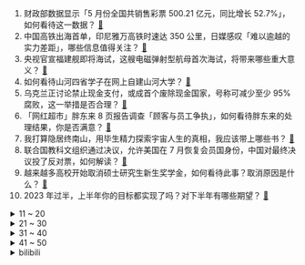 1. 财政部数据显示「5 月份全国共销售彩票 500.21 亿元，同比增长 52.7%」，如何看待这一数据？ [:link:](https://www.zhihu.com/question/609601825)
2. 中国高铁出海首单，印尼雅万高铁时速达 350 公里，日媒感叹「难以逾越的实力差距」，哪些信息值得关注？ [:link:](https://www.zhihu.com/question/609596590)
3. 央视官宣福建舰即将海试，这艘电磁弹射型航母首次海试，将带来哪些重大意义？ [:link:](https://www.zhihu.com/question/609607306)
4. 如何看待山河四省学子在网上自建山河大学？ [:link:](https://www.zhihu.com/question/609297089)
5. 乌克兰正讨论禁止现金支付，或成首个废除现金国家，号称可减少至少 95% 腐败，这一举措是否合理？ [:link:](https://www.zhihu.com/question/609605756)
6. 「网红超市」胖东来 8 页报告调查「顾客与员工争执」，如何看待胖东来的处理结果，你是否满意？ [:link:](https://www.zhihu.com/question/609604339)
7. 我打算隐居终南山，用毕生精力探索宇宙人生的真相，我应该带上哪些书？ [:link:](https://www.zhihu.com/question/604728024)
8. 联合国教科文组织通过决议，允许美国在 7 月恢复会员国身份，中国对最终决议投了反对票，如何解读？ [:link:](https://www.zhihu.com/question/609689310)
9. 越来越多高校开始取消硕士研究生新生奖学金，如何看待此事？取消原因是什么？ [:link:](https://www.zhihu.com/question/609591751)
10. 2023 年过半，上半年你的目标都实现了吗？对下半年有哪些期望？ [:link:](https://www.zhihu.com/question/609642988)
<details>
<summary>11 ~ 20</summary>

11. 携程宣布投入 10 亿鼓励员工生育，每生一个孩子发 5 万，如何看待这一举措？ [:link:](https://www.zhihu.com/question/609562977)
12. 第二波新冠疫情高峰渐落，多地发热门诊患者锐减，疫情是不是要彻底结束了？ [:link:](https://www.zhihu.com/question/609552213)
13. 复读这条路难走吗？成功的概率大吗？ [:link:](https://www.zhihu.com/question/608781797)
14. 上半年一系列提振经济的政策有无取得预期效果？下半年是否应进一步提升政策的刺激力度？ [:link:](https://www.zhihu.com/question/609604657)
15. 哪一刻，你忽然感受到了一个小孩子的孤独？ [:link:](https://www.zhihu.com/question/328857889)
16. 女高材生制售救猫药案一审宣判，被告人获刑 15 年，其弟作为从犯获刑 8 年，如何从法律层面解读？ [:link:](https://www.zhihu.com/question/609607796)
17. 善良到底是什么? [:link:](https://www.zhihu.com/question/609621609)
18. 民办本科和好大专哪个好? [:link:](https://www.zhihu.com/question/608881929)
19. 高三这一年真的过的很快吗 ? [:link:](https://www.zhihu.com/question/609704152)
20. 5月份，社会消费总额同比增长12.7%，如何解读这一数据？上半年政府稳增长、促内需的政策是否有所成效？ [:link:](https://www.zhihu.com/question/609606063)
</details>
<details>
<summary>21 ~ 30</summary>

21. 复读真的会成功吗？ [:link:](https://www.zhihu.com/question/603086769)
22. 如何看待吃自助餐先拿一盘蛋炒饭这种行为？ [:link:](https://www.zhihu.com/question/440916537)
23. 电影《消失的她》里何非为什么不通过带假妻子回国来证明她是假的呢？ [:link:](https://www.zhihu.com/question/608063314)
24. 从「做饭糊弄学」到「白人饭」，一些年轻人正在把「敷衍饮食」的精神发扬到极致，如何看待年轻人的生活观念？ [:link:](https://www.zhihu.com/question/609598856)
25. 网传上海仁济医院医生嫖娼并组织卖淫，警方通报「系该院实习生造谣」，如何看待这位实习生的做法？ [:link:](https://www.zhihu.com/question/609539743)
26. 职校生的毕业季「不少专业几乎百分百就业，有人能上本科却选了职校学殡葬」，这反映出怎样的社会趋势与现象？ [:link:](https://www.zhihu.com/question/609600942)
27. 宁波一女司机驾奔驰撞击男子致其死亡，警方通报称「女司机已被抓获」，如何从法律角度解读此事？ [:link:](https://www.zhihu.com/question/609346490)
28. 如何评价电视剧《追光的日子》？ [:link:](https://www.zhihu.com/question/608753108)
29. 如何评价重庆这个城市？ [:link:](https://www.zhihu.com/question/20715754)
30. 写网文如何把脑子里的东西转变成文字？ [:link:](https://www.zhihu.com/question/608353761)
</details>
<details>
<summary>31 ~ 40</summary>

31. 如果你是《甄嬛传》里的皇上，你会给众妃子什么位分？ [:link:](https://www.zhihu.com/question/564564424)
32. 如果神话传说都是真的，世界会变成什么样子？ [:link:](https://www.zhihu.com/question/36260262)
33. 努力到底重不重要? [:link:](https://www.zhihu.com/question/605575087)
34. 电影《消失的她》中，为什么何非没有识别出陈麦的律师身份是假的？他没有怀疑过陈麦吗？ [:link:](https://www.zhihu.com/question/608097247)
35. 社会各界纪念黄家驹逝世三十年，黄贯中等好友发文缅怀，他有哪些广为人知的代表作？给华语乐坛留下了什么？ [:link:](https://www.zhihu.com/question/609585703)
36. 如何评价阿彼察邦执导，蒂尔达·斯文顿主演的电影《记忆》？ [:link:](https://www.zhihu.com/question/472550707)
37. 如何看待任天堂回应高层回应股东 Switch 的特点不在性能？你觉得游戏机什么最重要？ [:link:](https://www.zhihu.com/question/609196080)
38. 美媒报道「文件显示苏罗维金是瓦格纳秘密VIP成员」，这意味着什么，哪些信息值得关注？ [:link:](https://www.zhihu.com/question/609549681)
39. 7 月起大批新规将施行，涉及铁路出行、消费者权益、低保标准等，将对生活带来哪些影响？ [:link:](https://www.zhihu.com/question/609544589)
40. 益生菌市场乱象丛生，代工价 8 毛钱一袋已是中高档产品，企业直言比的是包装、噱头，哪些信息值得关注？ [:link:](https://www.zhihu.com/question/609147169)
</details>
<details>
<summary>41 ~ 50</summary>

41. 配音演员姜广涛宣布开工，此前因商业经济纠纷配合相关调查，哪些信息值得关注？ [:link:](https://www.zhihu.com/question/609395807)
42. mba是什么？为什么读MBA？ [:link:](https://www.zhihu.com/question/440312189)
43. 去呼伦贝尔旅游怎么玩才最爽？ [:link:](https://www.zhihu.com/question/317006293)
44. 如何评价电影《夺宝奇兵：命运转盘》？ [:link:](https://www.zhihu.com/question/608509359)
45. 2023 LPL 夏季赛iG 0:2 TES，如何评价这场比赛？ [:link:](https://www.zhihu.com/question/609651912)
46. 抢滩登陆作战中直升机垂直登陆真的有足够作用吗？ [:link:](https://www.zhihu.com/question/608513724)
47. 洗烘一体机好还是单独烘干机好？ [:link:](https://www.zhihu.com/question/491205550)
48. 中国农业大学的MBA怎么样？ [:link:](https://www.zhihu.com/question/285064008)
49. 《消失的她》中李木子是恋爱脑吗？给你带来了哪些感悟？ [:link:](https://www.zhihu.com/question/609300119)
50. 2023 LPL 夏季赛NIP 0:2 WBG，如何评价这场比赛？ [:link:](https://www.zhihu.com/question/609607873)
</details><details>
<summary>bilibili</summary>

</details>